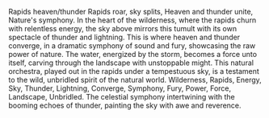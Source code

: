 Rapids heaven/thunder
Rapids roar, sky splits,
Heaven and thunder unite,
Nature's symphony.
In the heart of the wilderness, where the rapids churn with relentless energy, the sky above mirrors this tumult with its own spectacle of thunder and lightning. This is where heaven and thunder converge, in a dramatic symphony of sound and fury, showcasing the raw power of nature. The water, energized by the storm, becomes a force unto itself, carving through the landscape with unstoppable might. This natural orchestra, played out in the rapids under a tempestuous sky, is a testament to the wild, unbridled spirit of the natural world.
Wilderness, Rapids, Energy, Sky, Thunder, Lightning, Converge, Symphony, Fury, Power, Force, Landscape, Unbridled.
The celestial symphony intertwining with the booming echoes of thunder, painting the sky with awe and reverence.